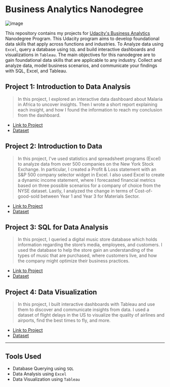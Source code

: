 # Business Analytics Nanodegree

![image](https://user-images.githubusercontent.com/86031983/175003761-99ee51cf-9900-45de-af49-9465279eaa39.png)

This repository contains my projects for [Udacity's Business Analytics](https://www.udacity.com/course/business-analytics-nanodegree--nd098) Nanodegree Program. This Udacity program aims to develop foundational data skills that apply across functions and industries. To Analyze data using `Excel`, query a database using `SQL` and build interactive dashboards and visualizations in `Tableau`. The main objectives for this nanodegree are to gain foundational data skills that are applicable to any industry. Collect and analyze data, model business scenarios, and communicate your findings with SQL, Excel, and Tableau. 


## Project 1: Introduction to Data Analysis


> In this project, I explored an interactive data dashboard about Malaria in Africa to uncover insights. Then I wrote a short report explaining each insight, and how I found the information to reach my conclusion from the dashboard.



- [Link to Project](https://github.com/MuneraAlRajhi/Business-Analytics-Nanodegree/tree/main/Project%201%20-%20Interpret%20a%20Data%20Visualization)
- [Dataset](https://public.tableau.com/views/MakeoverMonday34Malaria_0/MalariainAfrica?:embed=y&:showVizHome=no&:display_count=y&:display_static_image=y&:bootstrapWhenNotified=true
)

## Project 2: Introduction to Data
> In this project, I've used statistics and spreadsheet programs (Excel) to analyze data from over 500 companies on the New York Stock Exchange. In particular, I created a Profit & Loss statement with an S&P 500 company selector widget in Excel. I also used Excel to create a dynamic income statement, where I forecasted financial metrics based on three possible scenarios for a company of choice from the NYSE dataset. Lastly, I analyzed the change in terms of Cost-of-good-sold between Year 1 and Year 3 for Materials Sector.

- [Link to Project](https://github.com/MuneraAlRajhi/Business-Analytics-Nanodegree/tree/main/Project%202%20-%20Analyze%20NYSE%20Data)
- [Dataset](https://github.com/MuneraAlRajhi/Business-Analytics-Nanodegree/blob/main/Project%202%20-%20Analyze%20NYSE%20Data/NYSE%20Data%20analysis.xlsx)

## Project 3: SQL for Data Analysis


> In this project, I queried a digital music store database which holds information regarding the store’s media, employees, and customers. I used the database to help the store gain an understanding of the types of music that are purchased, where customers live, and how the company might optimize their business practices.

- [Link to Project](https://github.com/MuneraAlRajhi/Business-Analytics-Nanodegree/tree/main/Project%203%20-%20Query%20a%20Digital%20Music%20Store%20Database)
- [Dataset](https://github.com/MuneraAlRajhi/Business-Analytics-Nanodegree/blob/main/Project%203%20-%20Query%20a%20Digital%20Music%20Store%20Database/chinook.db)

## Project 4: Data Visualization

> In this project, I built interactive dashboards with Tableau and use them to discover and communicate insights from data. I used a dataset of flight delays in the US to visualize the quality of airlines and airports, find the best times to fly, and more.

- [Link to Project]()
- [Dataset]()

---
## Tools Used

- Database Querying using `SQL` 
- Data Analysis using `Excel` 
- Data Visualization using `Tableau`

